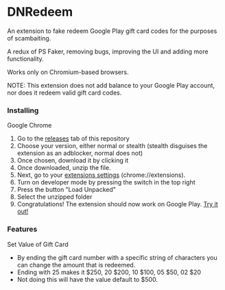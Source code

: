 # DNRedeem
An extension to fake redeem Google Play gift card codes for the purposes of scambaiting.

A redux of PS Faker, removing bugs, improving the UI and adding more functionality.

Works only on Chromium-based browsers.

NOTE: This extension does not add balance to your Google Play account, nor does it redeem valid gift card codes.

### Installing
Google Chrome
1. Go to the [releases](https://github.com/jaevibing/DNRedeem/releases) tab of this repository
2. Choose your version, either normal or stealth (stealth disguises the extension as an adblocker, normal does not)
3. Once chosen, download it by clicking it
4. Once downloaded, unzip the file.
5. Next, go to your [extensions settings](chrome://extensions) (chrome://extensions).
6. Turn on developer mode by pressing the switch in the top right
7. Press the button "Load Unpacked"
8. Select the unzipped folder
9. Congratulations! The extension should now work on Google Play. [Try it out!](https://play.google.com/store/games?code)

### Features
Set Value of Gift Card
- By ending the gift card number with a specific string of characters you can change the amount that is redeemed.
- Ending with 25 makes it $250, 20 $200, 10 $100, 05 $50, 02 $20
- Not doing this will have the value default to $500.
